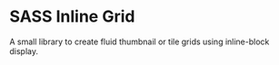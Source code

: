# SASS Inline Grid

A small library to create fluid thumbnail or tile grids using inline-block display.
